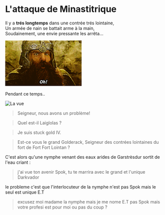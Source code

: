 # L'attaque de Minastitrique

Il y a **trés longtemps** dans une contrée trés lointaine,  
Un armée de nain se battait arme à la main,  
Soudainement, une envie pressante les arrêta... 

![Im the DRQR dwarf](Fi0B.gif)

Pendant ce temps..

![La vue](mina.jpg)

> Seigneur, nous avons un problème!

> Quel est-il Laiglolas ?

> Je suis stuck gold IV.

> Est-ce vous le grand Golderack, Seigneur des contrées lointaines du fort de Fort Fort Lointan ?

C'est alors qu'une nymphe venant des eaux arides de Garstrèsdur sortit de l'eau criant :


>j'ai vue ton avenir Spok, tu te marrira avec le grand et l'unique Darkvador

le probleme c'est que l'interlocuteur de la nymphe n'est pas Spok mais le seul est unique E.T

> excusez moi madame la nymphe mais je me nome E.T pas Spok mais votre profesi est pour moi ou pas du coup ?
